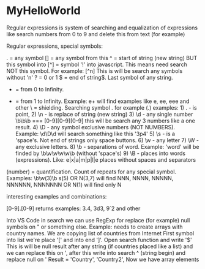 # MyHelloWorld

Regular expressions is system of searching and equalization of expressions like search numbers from 0 to 9
and delete this from text (for example)

Regular expressions, special symbols:

.   = any symbol
[]  = any symbol from this
^   = start of string (new string) 
    BUT this symbol into [^] = symbol '!' into javascript.
    This means need search NOT this symbol. For example: [^n] This is will be search any symbols without 'n'
?   = 0 or 1
$   = end of string$. Last symbol of any string.
*   = from 0 to Infinity.
+   = from 1 to Infinity. Example:  e+ will find examples like e, ee, eee and other
\   = shielding. Searching symbol . for example (\.)
    examples: 
        1) \. - is point, 
        2) \n - is replace of string (new string)
        3) \d - any single number \b\b\b === [0-9][0-9][0-9] this will be search any 3 numbers like a one result.
        4) \D - any symbol exclusive numbers (NOT NUMBERS). Example: \d\D\d will search something like this '3p4'
        5) \s - is a 'space's. Not end of strings only space buttons.
        6) \w - any letter
        7) \W - any exclusive letters.
        8) \b - separations of word. Example: 'word' will be finded by \b\w\w\w\w\b (without 'space's)
        9) \B - places into words (expressions). Like: e|x|a|m|p|l|e places without spaces and separators

(number) = quantification. Count of repeats for any special symbol.
    Examples: \b\w(3)\b s(5)    OR      N(3,7) will find NNN, NNNN, NNNNN, NNNNNN, NNNNNNN  OR  N(1) will find only N




interesting examples and combinations:

[0-9].[0-9] returns examples: 3.4, 3d3, 9`2 and other

Into VS Code in search we can use RegExp for replace (for example) null symbols on " or something else.
Example: needs to create arrays with country names. We are copying list of countries from Internet
First symbol into list we're place '[' and into end ']'. Open search function and write '$'
This is will be null result after any string (if countries placed like a list) and we can replace this on ',
after this write into search ^ (string begin) and replace null on '
Result  =   'Country',
            'Country2',
Now we have array elements